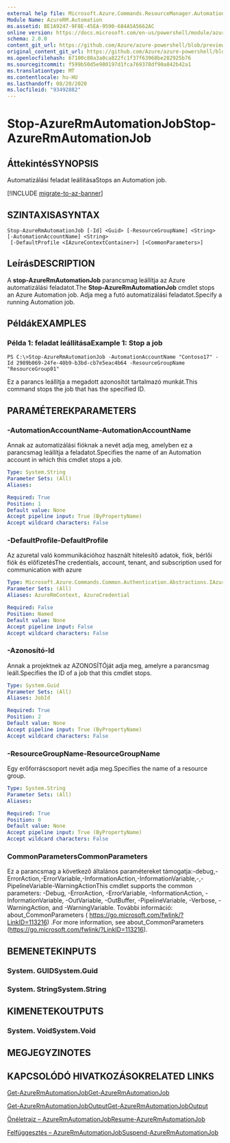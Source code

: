 ```yaml
---
external help file: Microsoft.Azure.Commands.ResourceManager.Automation.dll-Help.xml
Module Name: AzureRM.Automation
ms.assetid: BE1A9247-9F8E-45EA-9590-684A5A5662AC
online version: https://docs.microsoft.com/en-us/powershell/module/azurerm.automation/stop-azurermautomationjob
schema: 2.0.0
content_git_url: https://github.com/Azure/azure-powershell/blob/preview/src/ResourceManager/Automation/Commands.Automation/help/Stop-AzureRMAutomationJob.md
original_content_git_url: https://github.com/Azure/azure-powershell/blob/preview/src/ResourceManager/Automation/Commands.Automation/help/Stop-AzureRMAutomationJob.md
ms.openlocfilehash: 67100c80a3a0ca822fc1f37f63968be282925b76
ms.sourcegitcommit: f599b50d5e980197d1fca769378df90a842b42a1
ms.translationtype: MT
ms.contentlocale: hu-HU
ms.lasthandoff: 08/20/2020
ms.locfileid: "93492882"
---
```

# <span data-ttu-id="e3c05-101">Stop-AzureRmAutomationJob</span><span class="sxs-lookup"><span data-stu-id="e3c05-101">Stop-AzureRmAutomationJob</span></span>

## <span data-ttu-id="e3c05-102">Áttekintés</span><span class="sxs-lookup"><span data-stu-id="e3c05-102">SYNOPSIS</span></span>
<span data-ttu-id="e3c05-103">Automatizálási feladat leállítása</span><span class="sxs-lookup"><span data-stu-id="e3c05-103">Stops an Automation job.</span></span>

[!INCLUDE [migrate-to-az-banner](../../includes/migrate-to-az-banner.md)]

## <span data-ttu-id="e3c05-104">SZINTAXISA</span><span class="sxs-lookup"><span data-stu-id="e3c05-104">SYNTAX</span></span>

```
Stop-AzureRmAutomationJob [-Id] <Guid> [-ResourceGroupName] <String> [-AutomationAccountName] <String>
 [-DefaultProfile <IAzureContextContainer>] [<CommonParameters>]
```

## <span data-ttu-id="e3c05-105">Leírás</span><span class="sxs-lookup"><span data-stu-id="e3c05-105">DESCRIPTION</span></span>
<span data-ttu-id="e3c05-106">A **stop-AzureRmAutomationJob** parancsmag leállítja az Azure automatizálási feladatot.</span><span class="sxs-lookup"><span data-stu-id="e3c05-106">The **Stop-AzureRmAutomationJob** cmdlet stops an Azure Automation job.</span></span>
<span data-ttu-id="e3c05-107">Adja meg a futó automatizálási feladatot.</span><span class="sxs-lookup"><span data-stu-id="e3c05-107">Specify a running Automation job.</span></span>

## <span data-ttu-id="e3c05-108">Példák</span><span class="sxs-lookup"><span data-stu-id="e3c05-108">EXAMPLES</span></span>

### <span data-ttu-id="e3c05-109">Példa 1: feladat leállítása</span><span class="sxs-lookup"><span data-stu-id="e3c05-109">Example 1: Stop a job</span></span>
```
PS C:\>Stop-AzureRmAutomationJob -AutomationAccountName "Contoso17" -Id 2989b069-24fe-40b9-b3bd-cb7e5eac4b64 -ResourceGroupName "ResourceGroup01"
```

<span data-ttu-id="e3c05-110">Ez a parancs leállítja a megadott azonosítót tartalmazó munkát.</span><span class="sxs-lookup"><span data-stu-id="e3c05-110">This command stops the job that has the specified ID.</span></span>

## <span data-ttu-id="e3c05-111">PARAMÉTEREK</span><span class="sxs-lookup"><span data-stu-id="e3c05-111">PARAMETERS</span></span>

### <span data-ttu-id="e3c05-112">-AutomationAccountName</span><span class="sxs-lookup"><span data-stu-id="e3c05-112">-AutomationAccountName</span></span>
<span data-ttu-id="e3c05-113">Annak az automatizálási fióknak a nevét adja meg, amelyben ez a parancsmag leállítja a feladatot.</span><span class="sxs-lookup"><span data-stu-id="e3c05-113">Specifies the name of an Automation account in which this cmdlet stops a job.</span></span>

```yaml
Type: System.String
Parameter Sets: (All)
Aliases:

Required: True
Position: 1
Default value: None
Accept pipeline input: True (ByPropertyName)
Accept wildcard characters: False
```

### <span data-ttu-id="e3c05-114">-DefaultProfile</span><span class="sxs-lookup"><span data-stu-id="e3c05-114">-DefaultProfile</span></span>
<span data-ttu-id="e3c05-115">Az azuretal való kommunikációhoz használt hitelesítő adatok, fiók, bérlői fiók és előfizetés</span><span class="sxs-lookup"><span data-stu-id="e3c05-115">The credentials, account, tenant, and subscription used for communication with azure</span></span>

```yaml
Type: Microsoft.Azure.Commands.Common.Authentication.Abstractions.IAzureContextContainer
Parameter Sets: (All)
Aliases: AzureRmContext, AzureCredential

Required: False
Position: Named
Default value: None
Accept pipeline input: False
Accept wildcard characters: False
```

### <span data-ttu-id="e3c05-116">-Azonosító</span><span class="sxs-lookup"><span data-stu-id="e3c05-116">-Id</span></span>
<span data-ttu-id="e3c05-117">Annak a projektnek az AZONOSÍTÓját adja meg, amelyre a parancsmag leáll.</span><span class="sxs-lookup"><span data-stu-id="e3c05-117">Specifies the ID of a job that this cmdlet stops.</span></span>

```yaml
Type: System.Guid
Parameter Sets: (All)
Aliases: JobId

Required: True
Position: 2
Default value: None
Accept pipeline input: True (ByPropertyName)
Accept wildcard characters: False
```

### <span data-ttu-id="e3c05-118">-ResourceGroupName</span><span class="sxs-lookup"><span data-stu-id="e3c05-118">-ResourceGroupName</span></span>
<span data-ttu-id="e3c05-119">Egy erőforráscsoport nevét adja meg.</span><span class="sxs-lookup"><span data-stu-id="e3c05-119">Specifies the name of a resource group.</span></span>

```yaml
Type: System.String
Parameter Sets: (All)
Aliases:

Required: True
Position: 0
Default value: None
Accept pipeline input: True (ByPropertyName)
Accept wildcard characters: False
```

### <span data-ttu-id="e3c05-120">CommonParameters</span><span class="sxs-lookup"><span data-stu-id="e3c05-120">CommonParameters</span></span>
<span data-ttu-id="e3c05-121">Ez a parancsmag a következő általános paramétereket támogatja:-debug,-ErrorAction,-ErrorVariable,-InformationAction,-InformationVariable,-,-PipelineVariable-WarningAction</span><span class="sxs-lookup"><span data-stu-id="e3c05-121">This cmdlet supports the common parameters: -Debug, -ErrorAction, -ErrorVariable, -InformationAction, -InformationVariable, -OutVariable, -OutBuffer, -PipelineVariable, -Verbose, -WarningAction, and -WarningVariable.</span></span> <span data-ttu-id="e3c05-122">További információ: about_CommonParameters ( https://go.microsoft.com/fwlink/?LinkID=113216) .</span><span class="sxs-lookup"><span data-stu-id="e3c05-122">For more information, see about_CommonParameters (https://go.microsoft.com/fwlink/?LinkID=113216).</span></span>

## <span data-ttu-id="e3c05-123">BEMENETEK</span><span class="sxs-lookup"><span data-stu-id="e3c05-123">INPUTS</span></span>

### <span data-ttu-id="e3c05-124">System. GUID</span><span class="sxs-lookup"><span data-stu-id="e3c05-124">System.Guid</span></span>

### <span data-ttu-id="e3c05-125">System. String</span><span class="sxs-lookup"><span data-stu-id="e3c05-125">System.String</span></span>

## <span data-ttu-id="e3c05-126">KIMENETEK</span><span class="sxs-lookup"><span data-stu-id="e3c05-126">OUTPUTS</span></span>

### <span data-ttu-id="e3c05-127">System. Void</span><span class="sxs-lookup"><span data-stu-id="e3c05-127">System.Void</span></span>

## <span data-ttu-id="e3c05-128">MEGJEGYZI</span><span class="sxs-lookup"><span data-stu-id="e3c05-128">NOTES</span></span>

## <span data-ttu-id="e3c05-129">KAPCSOLÓDÓ HIVATKOZÁSOK</span><span class="sxs-lookup"><span data-stu-id="e3c05-129">RELATED LINKS</span></span>

[<span data-ttu-id="e3c05-130">Get-AzureRmAutomationJob</span><span class="sxs-lookup"><span data-stu-id="e3c05-130">Get-AzureRmAutomationJob</span></span>](./Get-AzureRMAutomationJob.md)

[<span data-ttu-id="e3c05-131">Get-AzureRmAutomationJobOutput</span><span class="sxs-lookup"><span data-stu-id="e3c05-131">Get-AzureRmAutomationJobOutput</span></span>](./Get-AzureRMAutomationJobOutput.md)

[<span data-ttu-id="e3c05-132">Önéletrajz – AzureRmAutomationJob</span><span class="sxs-lookup"><span data-stu-id="e3c05-132">Resume-AzureRmAutomationJob</span></span>](./Resume-AzureRMAutomationJob.md)

[<span data-ttu-id="e3c05-133">Felfüggesztés – AzureRmAutomationJob</span><span class="sxs-lookup"><span data-stu-id="e3c05-133">Suspend-AzureRmAutomationJob</span></span>](./Suspend-AzureRMAutomationJob.md)


